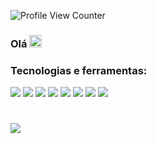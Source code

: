 
![Profile View Counter](https://komarev.com/ghpvc/?username=gtanques) 
### Olá <img class="emoji" alt="vulcan_salute" height="20" width="20" src="https://github.githubassets.com/images/icons/emoji/unicode/1f596.png">


### Tecnologias e ferramentas:
 <img src="https://img.shields.io/badge/Java-ED8B00?style=for-the-badge&logo=java&logoColor=white"/> <img src="https://img.shields.io/badge/Spring-6DB33F?style=for-the-badge&logo=spring&logoColor=white"/> <img src="https://img.shields.io/badge/Elixir-4B275F?style=for-the-badge&logo=elixir&logoColor=white"> <img src="https://img.shields.io/badge/PostgreSQL-316192?style=for-the-badge&logo=postgresql&logoColor=white"/> <img src="https://img.shields.io/badge/Dart-0175C2?style=for-the-badge&logo=dart&logoColor=white"/>  <img src="https://img.shields.io/badge/firebase-ffca28?style=for-the-badge&logo=firebase&logoColor=black"/> <img src="https://img.shields.io/badge/Flutter-02569B?style=for-the-badge&logo=flutter&logoColor=white"/> <img src="https://img.shields.io/badge/MySQL-00000F?style=for-the-badge&logo=mysql&logoColor=white"/>
#
[<img src="https://img.shields.io/badge/linkedin-%230077B5.svg?&style=for-the-badge&logo=linkedin&logoColor=white" />](https://www.linkedin.com/in/gustavo-tanques/)



